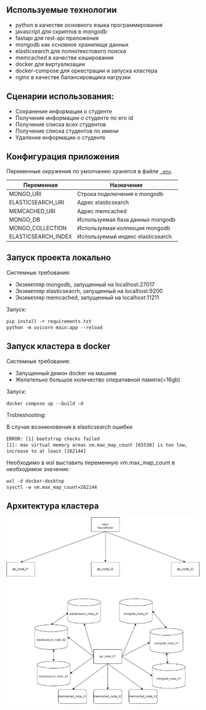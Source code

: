 ## Используемые технологии
- python в качестве основного языка программирования
- javascript для скриптов в mongodb
- fastapi для rest-api приложения
- mongodb как основное хранилище данных
- elasticsearch для полнотекстового поиска
- memcached в качестве кэширования
- docker для виртуализации
- docker-compose для оркестрации и запуска кластера
- nginx в качестве балансировщика нагрузки

## Сценарии использования:
- Сохранение информации о студенте
- Получение информации о студенте по его id
- Получение списка всех студентов
- Получение списка студентов по имени
- Удаление информации о студенте

## Конфигурация приложения
Переменные окружения по умолчанию хранятся в файле [`.env`](.env).

| Переменная| Назначение                        |
| -------- |-----------------------------------|
|MONGO_URI| Строка подключения к mongodb      |
|ELASTICSEARCH_URI| Адрес elasticsearch               |
|MEMCACHED_URI| Адрес memcached                   |
|MONGO_DB| Используемая база данных mongodb  |
|MONGO_COLLECTION| Используемая коллекция mongodb    |
|ELASTICSEARCH_INDEX| Используемый индекс elasticsearch |

## Запуск проекта локально
Системные требования:
- Экземпляр mongodb, запущенный на localhost:27017
- Экземпляр elasticseacrh, запущенный на localhost:9200
- Экземпляр memcached, запущенный на localhost:11211

Запуск:
```
pip install -r requirements.txt
python -m uvicorn main:app --reload
```

## Запуск кластера в docker
Системные требования:
- Запущенный демон docker на машине
- Желательно большое количество оперативной памяти(>16gb)

Запуск:
```
docker compose up --build -d
```


Trobleshooting:

В случае возникновения в elasticsearch ошибки
```
ERROR: [1] bootstrap checks failed
[1]: max virtual memory areas vm.max_map_count [65530] is too low, increase to at least [262144]
```
Необходимо в wsl выставить переменную vm.max_map_count в необходимое значение:
```
wsl -d docker-desktop
sysctl -w vm.max_map_count=262144
```

## Архитектура кластера
![alt text](architecture.jpg "Architecture")